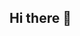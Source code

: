 ## Hi there 👋

<!--
**Marley219/Marley219** is a ✨ _special_ ✨ repository because its `README.md` (this file) appears on your GitHub profile.

Here are some ideas to get you started:

- 🔭 I’m currently working on earning my CompTIA Security+ certificate
- 🌱 I’m currently learning Python and completing the SOC Analyst path on Let's Defend
- 👯 I’m looking to collaborate on I'm actually not sure what I want to collaborate on but I want to learn coding and how it relates to information security. 
- 🤔 I’m looking for help with coding and finding projects to build my portfolio 
- 💬 Ask me about anything just nothing weird
- 📫 How to reach me: marley219@gmail.com
- 😄 Pronouns: She/Her
- ⚡ Fun fact: I've worked with Family and Children Services, directly with individuals to ensure a quality of life for them and their children. Now I'm looking to transition in more of a technical role that involves protecting those families sensitive information
-->
